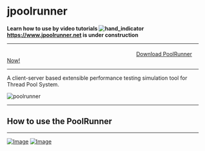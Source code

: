 # jpoolrunner 
#### Learn how to use by video tutorials ![hand_indicator](https://user-images.githubusercontent.com/108230246/189908783-7740c721-a59c-4c61-89c0-165e4ed53e2d.gif) <a href="https://www.jpoolrunner.net">https://www.jpoolrunner.net is under construction</a> <hr>
&emsp;&emsp;&emsp;&emsp;&emsp;&emsp;&emsp;&emsp;&emsp;&emsp;&emsp;&emsp;&emsp;&emsp;&emsp;&emsp;&emsp;&emsp;&emsp;&emsp;&emsp;&emsp;&emsp;&emsp;
 <a href="https://github.com/user-attachments/files/18772054/PoolRunner.zip">Download PoolRunner Now!</a> 
 <hr>
A client-server based extensible performance testing simulation tool for Thread Pool System.

![poolrunner](https://user-images.githubusercontent.com/108230246/189495284-322dff07-8973-4030-8215-039a9416504a.jpg)

<hr>

 <p align="center">
  <h2>How to use the PoolRunner</h2></p>
 <hr> 
<p>
 
[![Image](https://github.com/user-attachments/assets/8a56ac47-9b14-4cfb-9161-fb3948ed5d27)](https://drive.google.com/file/d/1slxa8KnF4hhyADOuOoBbM3ZRI0mXEHP2/view?usp=drive_link)
[![Image](https://github.com/user-attachments/assets/06830483-369c-49ac-a80a-dcc2f86d168c)](https://drive.google.com/file/d/1syMFzsCFV_Ft1YpW3bPuxx-QmoyrvLc1/view?usp=drive_link)

</p> 




